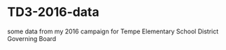 # TD3-2016-data
some data from my 2016 campaign for Tempe Elementary School District Governing Board
